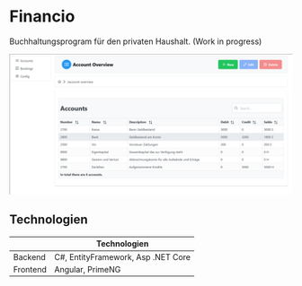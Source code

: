 # Financio

Buchhaltungsprogram für den privaten Haushalt. (Work in progress)

![](/frontend_example.png)

## Technologien

|          | Technologien                       |
| -------- | ---------------------------------- |
| Backend  | C#, EntityFramework, Asp .NET Core |
| Frontend | Angular, PrimeNG                   |
